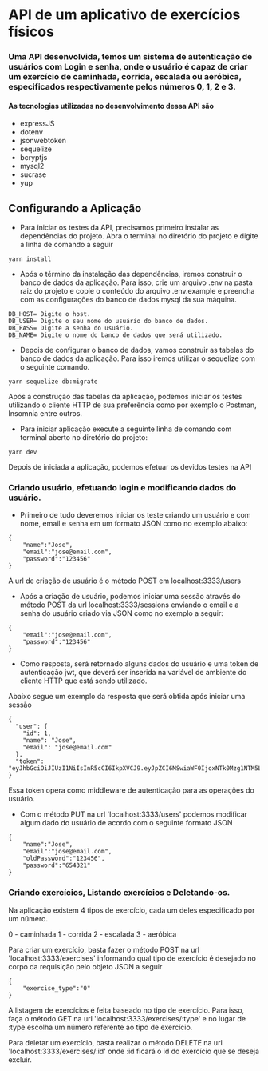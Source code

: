 # API de um aplicativo de exercícios físicos

### Uma API desenvolvida, temos um sistema de autenticação de usuários com Login e senha, onde o usuário é capaz de criar um exercício de caminhada, corrida, escalada ou aeróbica, especificados respectivamente pelos números 0, 1, 2 e 3.

#### As tecnologias utilizadas no desenvolvimento dessa API são
- expressJS
- dotenv
- jsonwebtoken
- sequelize
- bcryptjs
- mysql2
- sucrase
- yup

## Configurando a Aplicação

- Para iniciar os testes da API, precisamos primeiro instalar as dependências do projeto. Abra o terminal no diretório do projeto e digite a linha de comando a seguir
```
yarn install
```
 - Após o término da instalação das dependências, iremos construir o banco de dados da aplicação. Para isso, crie um arquivo .env na pasta raiz do projeto e copie o conteúdo do arquivo .env.example e preencha com as configurações do banco de dados mysql da sua máquina.
```
DB_HOST= Digite o host.
DB_USER= Digite o seu nome do usuário do banco de dados.
DB_PASS= Digite a senha do usuário.
DB_NAME= Digite o nome do banco de dados que será utilizado.
```

 - Depois de configurar o banco de dados, vamos construir as tabelas do banco de dados da aplicação. Para isso iremos utilizar o sequelize com o seguinte comando.
```
yarn sequelize db:migrate
```
Após a construção das tabelas da aplicação, podemos iniciar os testes utilizando o cliente HTTP de sua preferência como por exemplo o Postman, Insomnia entre outros.

- Para iniciar aplicação execute a seguinte linha de comando com terminal aberto no diretório do projeto:
```
yarn dev
```
Depois de iniciada a aplicação, podemos efetuar os devidos testes na API

###  Criando usuário, efetuando login e modificando dados do usuário.
 - Primeiro de tudo deveremos iniciar os teste criando um usuário e com nome, email e senha em um formato JSON como no exemplo abaixo:
```
{
	"name":"Jose",
	"email":"jose@email.com",
	"password":"123456"
}
```
A url de criação de usuário é o método POST em  localhost:3333/users

 - Após a criação de usuário, podemos iniciar uma sessão através do método POST da url localhost:3333/sessions
enviando o email e a senha do usuário criado via JSON como no exemplo a seguir:
```
{
	"email":"jose@email.com",
	"password":"123456"
}
```

 - Como resposta, será retornado alguns dados do usuário e uma token de autenticação jwt, que deverá ser inserida na variável de ambiente do cliente HTTP que está sendo utilizado. 

Abaixo segue um exemplo da resposta que será obtida após iniciar uma sessão
```
{
  "user": {
    "id": 1,
    "name": "Jose",
    "email": "jose@email.com"
  },
  "token": "eyJhbGciOiJIUzI1NiIsInR5cCI6IkpXVCJ9.eyJpZCI6MSwiaWF0IjoxNTk0Mzg1NTM5LCJleHAiOjE1OTQ5OTAzMzl9.vXqmhJGNLVq3wSi_nwVSYnMjBoDjX4azBuFWe14F43g"
}
```
Essa token opera como middleware de autenticação para as operações do usuário.

 - Com o método PUT na url 'localhost:3333/users' podemos modificar algum dado do usuário de acordo com o seguinte formato JSON

```
{
	"name":"Jose",
	"email":"jose@email.com",
	"oldPassword":"123456",
	"password":"654321"
}
```

### Criando exercícios, Listando exercícios e Deletando-os.

Na aplicação existem 4 tipos de exercício, cada um deles especificado por um número.

0 - caminhada
1 - corrida
2 - escalada
3 - aeróbica

Para criar um exercício, basta fazer o método POST na url 'localhost:3333/exercises' informando qual tipo de exercício é desejado no corpo da requisição pelo objeto JSON a seguir
```
{
	"exercise_type":"0"
}
```

A listagem de exercícios é feita baseado no tipo de exercício.
Para isso, faça o método GET na url 'localhost:3333/exercises/:type' e no lugar de :type escolha um número referente ao tipo de exercício.

Para deletar um exercício, basta realizar o método DELETE na url  'localhost:3333/exercises/:id' onde :id ficará o id do exercício que se deseja excluir.
